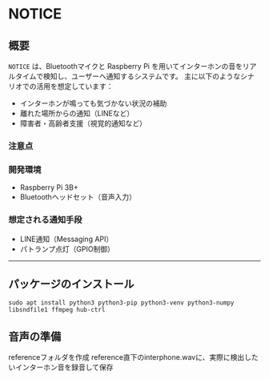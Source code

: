 # NOTICE

## 概要

`NOTICE` は、Bluetoothマイクと Raspberry Pi を用いてインターホンの音をリアルタイムで検知し、ユーザーへ通知するシステムです。 
主に以下のようなシナリオでの活用を想定しています：

- インターホンが鳴っても気づかない状況の補助
- 離れた場所からの通知（LINEなど）
- 障害者・高齢者支援（視覚的通知など）

### 注意点


### 開発環境

- Raspberry Pi 3B+
- Bluetoothヘッドセット（音声入力）

### 想定される通知手段

- LINE通知（Messaging API）
- パトランプ点灯（GPIO制御）

---

## パッケージのインストール

`sudo apt install python3 python3-pip python3-venv python3-numpy libsndfile1 ffmpeg hub-ctrl`

## 音声の準備

referenceフォルダを作成
reference直下のinterphone.wavに、実際に検出したいインターホン音を録音して保存
